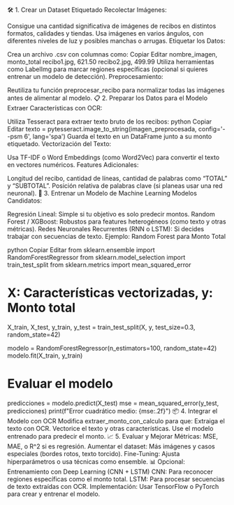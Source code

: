 🛠 1. Crear un Dataset Etiquetado
Recolectar Imágenes:

Consigue una cantidad significativa de imágenes de recibos en distintos formatos, calidades y tiendas.
Usa imágenes en varios ángulos, con diferentes niveles de luz y posibles manchas o arrugas.
Etiquetar los Datos:

Crea un archivo .csv con columnas como:
Copiar
Editar
nombre_imagen, monto_total
recibo1.jpg, 621.50
recibo2.jpg, 499.99
Utiliza herramientas como LabelImg para marcar regiones específicas (opcional si quieres entrenar un modelo de detección).
Preprocesamiento:

Reutiliza tu función preprocesar_recibo para normalizar todas las imágenes antes de alimentar al modelo.
📋 2. Preparar los Datos para el Modelo
Extraer Características con OCR:

Utiliza Tesseract para extraer texto bruto de los recibos:
python
Copiar
Editar
texto = pytesseract.image_to_string(imagen_preprocesada, config='--psm 6', lang='spa')
Guarda el texto en un DataFrame junto a su monto etiquetado.
Vectorización del Texto:

Usa TF-IDF o Word Embeddings (como Word2Vec) para convertir el texto en vectores numéricos.
Features Adicionales:

Longitud del recibo, cantidad de líneas, cantidad de palabras como “TOTAL” y “SUBTOTAL”.
Posición relativa de palabras clave (si planeas usar una red neuronal).
🤖 3. Entrenar un Modelo de Machine Learning
Modelos Candidatos:

Regresión Lineal: Simple si tu objetivo es solo predecir montos.
Random Forest / XGBoost: Robustos para features heterogéneos (como texto y otras métricas).
Redes Neuronales Recurrentes (RNN o LSTM): Si decides trabajar con secuencias de texto.
Ejemplo: Random Forest para Monto Total

python
Copiar
Editar
from sklearn.ensemble import RandomForestRegressor
from sklearn.model_selection import train_test_split
from sklearn.metrics import mean_squared_error

# X: Características vectorizadas, y: Monto total
X_train, X_test, y_train, y_test = train_test_split(X, y, test_size=0.3, random_state=42)

modelo = RandomForestRegressor(n_estimators=100, random_state=42)
modelo.fit(X_train, y_train)

# Evaluar el modelo
predicciones = modelo.predict(X_test)
mse = mean_squared_error(y_test, predicciones)
print(f"Error cuadrático medio: {mse:.2f}")
📦 4. Integrar el Modelo con OCR
Modifica extraer_monto_con_calculo para que:
Extraiga el texto con OCR.
Vectorice el texto y otras características.
Use el modelo entrenado para predecir el monto.
📈 5. Evaluar y Mejorar
Métricas: MSE, MAE, o R^2 si es regresión.
Aumentar el dataset: Más imágenes y casos especiales (bordes rotos, texto torcido).
Fine-Tuning: Ajusta hiperparámetros o usa técnicas como ensemble.
📊 Opcional: Entrenamiento con Deep Learning (CNN + LSTM)
CNN: Para reconocer regiones específicas como el monto total.
LSTM: Para procesar secuencias de texto extraídas con OCR.
Implementación: Usar TensorFlow o PyTorch para crear y entrenar el modelo.
